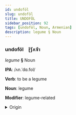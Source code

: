 ```yaml
---
id: undoföl
slug: undoföl
title: UNDOFÖL
sidebar_position: 92
tags: [undoföl, Noun, Armenian]
description: legume § Noun
---
```


### undoföl&emsp;<span kind="abugida">ɽ̃ʃʌɤ͊ı</span>

*legume* **§** Noun

**IPA**: /ʌn.ˈdɑ.fol/

**Verb**: to be a legume

**Noun**: legume

**Modifier**: legume-related

<details>
    <summary>Origin</summary>
    Armenian ընդավոր əndavor [əndɑˈvoɾ]<br/>
    <em>Armenian Language Family</em>
</details>